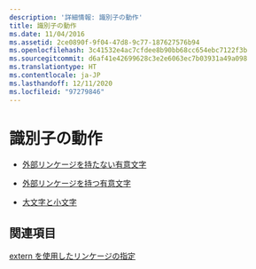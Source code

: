 ```yaml
---
description: '詳細情報: 識別子の動作'
title: 識別子の動作
ms.date: 11/04/2016
ms.assetid: 2ce0890f-9f04-47d8-9c77-187627576b94
ms.openlocfilehash: 3c41532e4ac7cfdee8b90bb68cc654ebc7122f3b
ms.sourcegitcommit: d6af41e42699628c3e2e6063ec7b03931a49a098
ms.translationtype: HT
ms.contentlocale: ja-JP
ms.lasthandoff: 12/11/2020
ms.locfileid: "97279846"
---
```

# <a name="behavior-of-identifiers"></a>識別子の動作

- [外部リンケージを持たない有意文字](../c-language/significant-characters-without-external-linkage.md)

- [外部リンケージを持つ有意文字](../c-language/significant-characters-with-external-linkage.md)

- [大文字と小文字](../c-language/uppercase-and-lowercase.md)

## <a name="see-also"></a>関連項目

[extern を使用したリンケージの指定](../cpp/extern-cpp.md)
